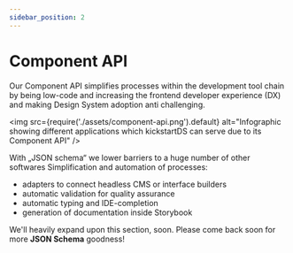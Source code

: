 ```yaml
---
sidebar_position: 2
---
```


# Component API

Our Component API simplifies processes within the development tool chain by being low-code and increasing the frontend developer experience (DX) and making Design System adoption anti challenging.

<img src={require('./assets/component-api.png').default} alt="Infographic showing different applications which kickstartDS can serve due to its Component API" />

With „JSON schema“ we lower barriers to a huge number of other softwares
Simplification and automation of processes:

- adapters to connect headless CMS or interface builders
- automatic validation for quality assurance
- automatic typing and IDE-completion
- generation of documentation inside Storybook

We'll heavily expand upon this section, soon. Please come back soon for more **JSON Schema** goodness!
